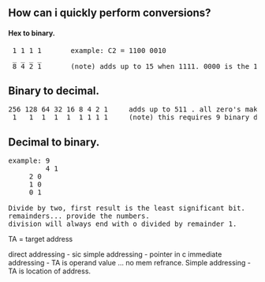 ## How can i quickly perform conversions?

#### Hex to binary.
<pre>
 1 1 1 1       example: C2 = 1100 0010
 _ _ _ _
 8 4 2 1       (note) adds up to 15 when 1111. 0000 is the 16'th value.
</pre>

## Binary to decimal.
<pre>
256 128 64 32 16 8 4 2 1     adds up to 511 . all zero's makes 512'th value.
 1   1  1  1  1  1 1 1 1     (note) this requires 9 binary digits.
</pre>

## Decimal to binary.
<pre>
example: 9  
         4 1 
	 2 0
	 1 0
	 0 1

Divide by two, first result is the least significant bit.
remainders... provide the numbers.
division will always end with o divided by remainder 1.
</pre>


TA = target address

direct addressing - sic
simple addressing - pointer in c
immediate addressing - TA is operand value ... no mem refrance.
Simple addressing - TA is location of address.

